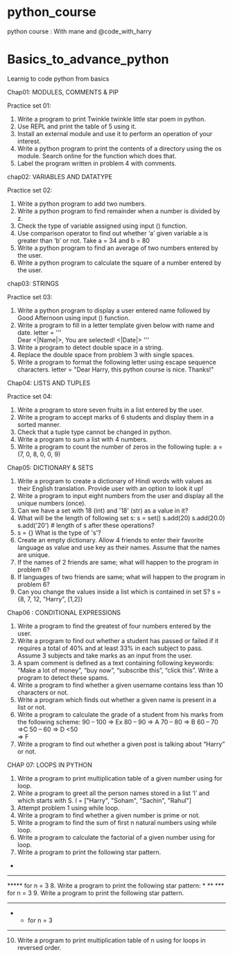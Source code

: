 # python_course
python course : With mane and @code_with_harry 

# Basics_to_advance_python
Learnig to code python from basics


Chap01: MODULES, COMMENTS & PIP

Practice set 01:
1. Write a program to print Twinkle twinkle little star poem in python. 
2. Use REPL and print the table of 5 using it.  
3. Install an external module and use it to perform an operation of your interest.  
4. Write a python program to print the contents of a directory using the os module. 
Search online for the function which does that.  
5. Label the program written in problem 4 with comments.


chap02:  VARIABLES AND DATATYPE 

Practice set 02:
1. Write a python program to add two numbers. 
2. Write a python program to find remainder when a number is divided by z. 
3. Check the type of variable assigned using input () function. 
4. Use comparison operator to find out whether ‘a’ given variable a is greater than 
‘b’ or not. Take a = 34 and b = 80 
5. Write a python program to find an average of two numbers entered by the user. 
6. Write a python program to calculate the square of a number entered by the user.



chap03:   STRINGS

Practice set 03:
1. Write a python program to display a user entered name followed by Good 
Afternoon using input () function. 
2. Write a program to fill in a letter template given below with name and date. 
letter = '''  
Dear <|Name|>, 
You are selected! 
<|Date|> 
''' 
3. Write a program to detect double space in a string. 
4. Replace the double space from problem 3 with single spaces. 
5. Write a program to format the following letter using escape sequence 
characters. 
letter = "Dear Harry, this python course is nice. Thanks!"




Chap04:   LISTS AND TUPLES

Practice set 04: 
1. Write a program to store seven fruits in a list entered by the user. 
2. Write a program to accept marks of 6 students and display them in a sorted 
manner. 
3. Check that a tuple type cannot be changed in python. 
4. Write a program to sum a list with 4 numbers. 
5. Write a program to count the number of zeros in the following tuple: 
a = (7, 0, 8, 0, 0, 9)



Chap05:   DICTIONARY & SETS

1. Write a program to create a dictionary of Hindi words with values as their English 
translation. Provide user with an option to look it up! 
2. Write a program to input eight numbers from the user and display all the unique 
numbers (once). 
3. Can we have a set with 18 (int) and '18' (str) as a value in it? 
4. What will be the length of following set s: 
s = set() 
s.add(20) 
s.add(20.0) 
s.add('20') # length of s after these operations? 
5. s = {} 
What is the type of 's'? 
6. Create an empty dictionary. Allow 4 friends to enter their favorite language as 
value and use key as their names. Assume that the names are unique. 
7. If the names of 2 friends are same; what will happen to the program in problem 
6? 
8. If languages of two friends are same; what will happen to the program in problem 
6? 
9. Can you change the values inside a list which is contained in set S? 
s = {8, 7, 12, "Harry", [1,2]}


Chap06 : CONDITIONAL EXPRESSIONS

1. Write a program to find the greatest of four numbers entered by the user. 
2. Write a program to find out whether a student has passed or failed if it requires a 
total of 40% and at least 33% in each subject to pass. Assume 3 subjects and 
take marks as an input from the user. 
3. A spam comment is defined as a text containing following keywords: 
“Make a lot of money”, “buy now”, “subscribe this”, “click this”. Write a program 
to detect these spams. 
4. Write a program to find whether a given username contains less than 10 
characters or not. 
5. Write a program which finds out whether a given name is present in a list or not. 
6. Write a program to calculate the grade of a student from his marks from the 
following scheme: 
90 – 100 => Ex 
80 – 90 => A 
70 – 80 => B 
60 – 70  =>C 
50 – 60 => D 
<50        
=> F 
7. Write a program to find out whether a given post is talking about “Harry” or not.


CHAP 07:   LOOPS IN PYTHON  


1. Write a program to print multiplication table of a given number using for loop. 
2. Write a program to greet all the person names stored in a list ‘l’ and which starts 
with S. 
l = ["Harry", "Soham", "Sachin", "Rahul"] 
3. Attempt problem 1 using while loop. 
4. Write a program to find whether a given number is prime or not. 
5. Write a program to find the sum of first n natural numbers using while loop. 
6. Write a program to calculate the factorial of a given number using for loop. 
7. Write a program to print the following star pattern. 
* 
*** 
***** for n = 3 
8. Write a program to print the following star pattern: 
* 
** 
***      for n = 3 
9. Write a program to print the following star pattern. 
* * * 
*   *   for n = 3 
* * *  
10. Write a program to print multiplication table of n using for loops in reversed 
order.
